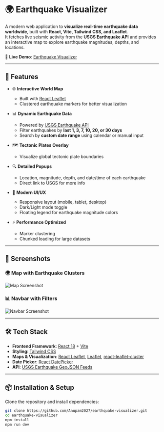 # 🌍 Earthquake Visualizer

A modern web application to **visualize real-time earthquake data worldwide**, built with **React, Vite, Tailwind CSS, and Leaflet**.  
It fetches live seismic activity from the **USGS Earthquake API** and provides an interactive map to explore earthquake magnitudes, depths, and locations.

🔗 **Live Demo**: [Earthquake Visualizer](https://earthquakevisualizer.vercel.app/)

---

## 🚀 Features

- 🌐 **Interactive World Map**
  - Built with [React Leaflet](https://react-leaflet.js.org/)  
  - Clustered earthquake markers for better visualization  

- 📊 **Dynamic Earthquake Data**
  - Powered by [USGS Earthquake API](https://earthquake.usgs.gov/earthquakes/feed/v1.0/geojson.php)  
  - Filter earthquakes by **last 1, 3, 7, 10, 20, or 30 days**  
  - Search by **custom date range** using calendar or manual input  

- 🗺 **Tectonic Plates Overlay**
  - Visualize global tectonic plate boundaries  

- 🔍 **Detailed Popups**
  - Location, magnitude, depth, and date/time of each earthquake  
  - Direct link to USGS for more info  

- 🎨 **Modern UI/UX**
  - Responsive layout (mobile, tablet, desktop)  
  - Dark/Light mode toggle  
  - Floating legend for earthquake magnitude colors  

- ⚡ **Performance Optimized**
  - Marker clustering  
  - Chunked loading for large datasets  

---

## 📸 Screenshots

### 🌍 Map with Earthquake Clusters
![Map Screenshot](https://i.ibb.co/YPRJwbX/map.png)

### 📊 Navbar with Filters
![Navbar Screenshot](https://i.ibb.co/jwFrMdn/navbar.png)

---

## 🛠 Tech Stack

- **Frontend Framework**: [React 18](https://react.dev/) + [Vite](https://vitejs.dev/)  
- **Styling**: [Tailwind CSS](https://tailwindcss.com/)  
- **Maps & Visualization**: [React Leaflet](https://react-leaflet.js.org/), [Leaflet](https://leafletjs.com/), [react-leaflet-cluster](https://github.com/yuzhva/react-leaflet-markercluster)  
- **Date Picker**: [React DatePicker](https://reactdatepicker.com/)  
- **API**: [USGS Earthquake GeoJSON Feeds](https://earthquake.usgs.gov/earthquakes/feed/v1.0/geojson.php)  

---

## 📦 Installation & Setup

Clone the repository and install dependencies:

```bash
git clone https://github.com/Anupam2027/earthquake-visualizer.git
cd earthquake-visualizer
npm install
npm run dev

